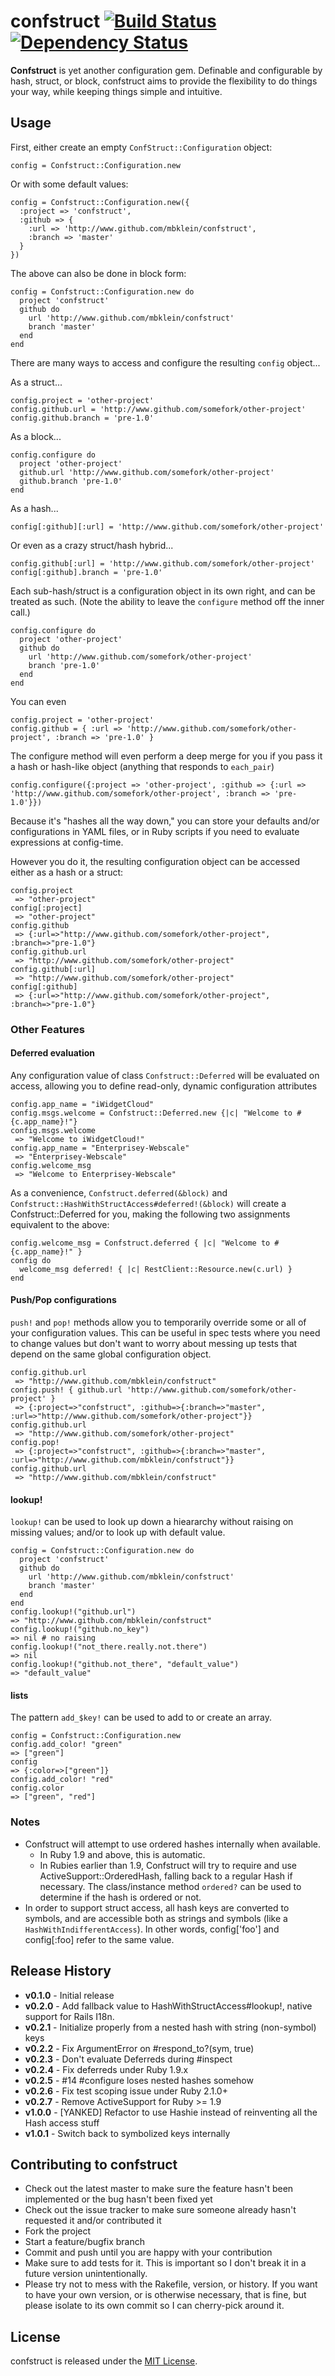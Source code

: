 # confstruct [![Build Status](https://secure.travis-ci.org/mbklein/confstruct.png)](http://travis-ci.org/mbklein/confstruct) [![Dependency Status](https://gemnasium.com/mbklein/confstruct.png)](https://gemnasium.com/mbklein/confstruct)


<b>Confstruct</b> is yet another configuration gem. Definable and configurable by 
hash, struct, or block, confstruct aims to provide the flexibility to do things your
way, while keeping things simple and intuitive.

## Usage

First, either create an empty `ConfStruct::Configuration` object:

    config = Confstruct::Configuration.new
    
Or with some default values:

    config = Confstruct::Configuration.new({ 
      :project => 'confstruct', 
      :github => { 
        :url => 'http://www.github.com/mbklein/confstruct',
        :branch => 'master'
      }
    })

The above can also be done in block form:

    config = Confstruct::Configuration.new do 
      project 'confstruct'
      github do
        url 'http://www.github.com/mbklein/confstruct'
        branch 'master'
      end
    end
    
There are many ways to access and configure the resulting `config` object...

As a struct...

    config.project = 'other-project'
    config.github.url = 'http://www.github.com/somefork/other-project'
    config.github.branch = 'pre-1.0'
  
As a block...

    config.configure do
      project 'other-project'
      github.url 'http://www.github.com/somefork/other-project'
      github.branch 'pre-1.0'
    end

As a hash...

    config[:github][:url] = 'http://www.github.com/somefork/other-project'
    
Or even as a crazy struct/hash hybrid...

    config.github[:url] = 'http://www.github.com/somefork/other-project'
    config[:github].branch = 'pre-1.0'
    
Each sub-hash/struct is a configuration object in its own right, and can be
treated as such. (Note the ability to leave the `configure` method
off the inner call.)

    config.configure do
      project 'other-project'
      github do
        url 'http://www.github.com/somefork/other-project'
        branch 'pre-1.0'
      end
    end

You can even

    config.project = 'other-project'
    config.github = { :url => 'http://www.github.com/somefork/other-project', :branch => 'pre-1.0' }

The configure method will even perform a deep merge for you if you pass it a hash or hash-like object
(anything that responds to `each_pair`)

    config.configure({:project => 'other-project', :github => {:url => 'http://www.github.com/somefork/other-project', :branch => 'pre-1.0'}})

Because it's "hashes all the way down," you can store your defaults and/or configurations
in YAML files, or in Ruby scripts if you need to evaluate expressions at config-time.

However you do it, the resulting configuration object can be accessed either as a
hash or a struct:

    config.project
     => "other-project" 
    config[:project]
     => "other-project" 
    config.github
     => {:url=>"http://www.github.com/somefork/other-project", :branch=>"pre-1.0"}
    config.github.url
     => "http://www.github.com/somefork/other-project" 
    config.github[:url]
     => "http://www.github.com/somefork/other-project" 
    config[:github]
     => {:url=>"http://www.github.com/somefork/other-project", :branch=>"pre-1.0"}

### Other Features

#### Deferred evaluation

Any configuration value of class `Confstruct::Deferred` will be evaluated on access, allowing you to
define read-only, dynamic configuration attributes

    config.app_name = "iWidgetCloud"
    config.msgs.welcome = Confstruct::Deferred.new {|c| "Welcome to #{c.app_name}!"}    
    config.msgs.welcome
     => "Welcome to iWidgetCloud!"
    config.app_name = "Enterprisey-Webscale"
     => "Enterprisey-Webscale" 
    config.welcome_msg
     => "Welcome to Enterprisey-Webscale"
     
As a convenience, `Confstruct.deferred(&block)` and `Confstruct::HashWithStructAccess#deferred!(&block)`
will create a Confstruct::Deferred for you, making the following two assignments equivalent to the above:

    config.welcome_msg = Confstruct.deferred { |c| "Welcome to #{c.app_name}!" }
    config do
      welcome_msg deferred! { |c| RestClient::Resource.new(c.url) }
    end

#### Push/Pop configurations

`push!` and `pop!` methods allow you to temporarily override some or all of your configuration values. This can be
useful in spec tests where you need to change values but don't want to worry about messing up tests that depend
on the same global configuration object.

    config.github.url
     => "http://www.github.com/mbklein/confstruct"
    config.push! { github.url 'http://www.github.com/somefork/other-project' }
     => {:project=>"confstruct", :github=>{:branch=>"master", :url=>"http://www.github.com/somefork/other-project"}} 
    config.github.url
     => "http://www.github.com/somefork/other-project"
    config.pop!
     => {:project=>"confstruct", :github=>{:branch=>"master", :url=>"http://www.github.com/mbklein/confstruct"}} 
    config.github.url
     => "http://www.github.com/mbklein/confstruct"
    
#### lookup!

`lookup!` can be used to look up down a hieararchy without raising on missing values; and/or 
to look up with default value. 

    config = Confstruct::Configuration.new do 
      project 'confstruct'
      github do
        url 'http://www.github.com/mbklein/confstruct'
        branch 'master'
      end
    end
    config.lookup!("github.url")
    => "http://www.github.com/mbklein/confstruct"
    config.lookup!("github.no_key")
    => nil # no raising
    config.lookup!("not_there.really.not.there")
    => nil
    config.lookup!("github.not_there", "default_value")
    => "default_value"
    
#### lists

The pattern `add_$key!` can be used to add to or create an array. 

    config = Confstruct::Configuration.new
    config.add_color! "green"
    => ["green"]
    config
    => {:color=>["green"]}
    config.add_color! "red"
    config.color
    => ["green", "red"]
    

### Notes


* Confstruct will attempt to use ordered hashes internally when available.
  * In Ruby 1.9 and above, this is automatic.
  * In Rubies earlier than 1.9, Confstruct will try to require and use ActiveSupport::OrderedHash, 
    falling back to a regular Hash if necessary. The class/instance method `ordered?` can be used 
    to determine if the hash is ordered or not.
* In order to support struct access, all hash keys are converted to symbols, and are accessible
  both as strings and symbols (like a `HashWithIndifferentAccess`). In other words, config['foo'] 
  and config[:foo] refer to the same value.
  
## Release History

- <b>v0.1.0</b> - Initial release
- <b>v0.2.0</b> - Add fallback value to HashWithStructAccess#lookup!, native support for Rails I18n.
- <b>v0.2.1</b> - Initialize properly from a nested hash with string (non-symbol) keys
- <b>v0.2.2</b> - Fix ArgumentError on #respond_to?(sym, true)
- <b>v0.2.3</b> - Don't evaluate Deferreds during #inspect
- <b>v0.2.4</b> - Fix deferreds under Ruby 1.9.x
- <b>v0.2.5</b> - #14 #configure loses nested hashes somehow
- <b>v0.2.6</b> - Fix test scoping issue under Ruby 2.1.0+
- <b>v0.2.7</b> - Remove ActiveSupport for Ruby >= 1.9
- <b>v1.0.0</b> - [YANKED] Refactor to use Hashie instead of reinventing all the Hash access stuff
- <b>v1.0.1</b> - Switch back to symbolized keys internally

## Contributing to confstruct

* Check out the latest master to make sure the feature hasn't been implemented or the bug hasn't been fixed yet
* Check out the issue tracker to make sure someone already hasn't requested it and/or contributed it
* Fork the project
* Start a feature/bugfix branch
* Commit and push until you are happy with your contribution
* Make sure to add tests for it. This is important so I don't break it in a future version unintentionally.
* Please try not to mess with the Rakefile, version, or history. If you want to have your own version, or is otherwise necessary, that is fine, but please isolate to its own commit so I can cherry-pick around it.

## License

confstruct is released under the [MIT License](http://www.opensource.org/licenses/MIT).
